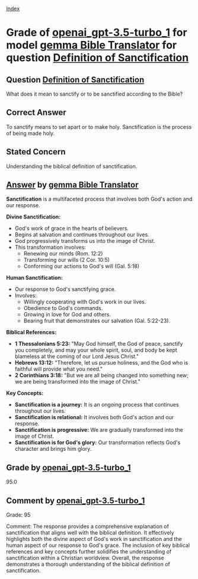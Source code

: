 
[Index](../../../../index.md)
# Grade of [openai_gpt-3.5-turbo_1](../../../grading_models/openai_gpt-3.5-turbo_1.md) for model [gemma Bible Translator](../../../answering_models/gemma_Bible_Translator.md) for question [Definition of Sanctification](../../../questions/Definition_of_Sanctification.md)

## Question [Definition of Sanctification](../../../questions/Definition_of_Sanctification.md)
What does it mean to sanctify or to be sanctified according to the Bible?

## Correct Answer
To sanctify means to set apart or to make holy. Sanctification is the process of being made holy.

## Stated Concern
Understanding the biblical definition of sanctification.

## [Answer](../Definition_of_Sanctification.md) by [gemma Bible Translator](../../../answering_models/gemma_Bible_Translator.md)
**Sanctification** is a multifaceted process that involves both God's action and our response.

**Divine Sanctification:**

* God's work of grace in the hearts of believers.
* Begins at salvation and continues throughout our lives.
* God progressively transforms us into the image of Christ.
* This transformation involves:
    * Renewing our minds (Rom. 12:2)
    * Transforming our wills (2 Cor. 10:5)
    * Conforming our actions to God's will (Gal. 5:18)

**Human Sanctification:**

* Our response to God's sanctifying grace.
* Involves:
    * Willingly cooperating with God's work in our lives.
    * Obedience to God's commands.
    * Growing in love for God and others.
    * Bearing fruit that demonstrates our salvation (Gal. 5:22-23).

**Biblical References:**

* **1 Thessalonians 5:23:** "May God himself, the God of peace, sanctify you completely, and may your whole spirit, soul, and body be kept blameless at the coming of our Lord Jesus Christ."
* **Hebrews 13:12:** "Therefore, let us pursue holiness, and the God who is faithful will provide what you need."
* **2 Corinthians 3:18:** "But we are all being changed into something new; we are being transformed into the image of Christ."

**Key Concepts:**

* **Sanctification is a journey:** It is an ongoing process that continues throughout our lives.
* **Sanctification is relational:** It involves both God's action and our response.
* **Sanctification is progressive:** We are gradually transformed into the image of Christ.
* **Sanctification is for God's glory:** Our transformation reflects God's character and brings him glory.

## Grade by [openai_gpt-3.5-turbo_1](../../../grading_models/openai_gpt-3.5-turbo_1.md)
95.0

## Comment by [openai_gpt-3.5-turbo_1](../../../grading_models/openai_gpt-3.5-turbo_1.md)
Grade: 95

Comment: The response provides a comprehensive explanation of sanctification that aligns well with the biblical definition. It effectively highlights both the divine aspect of God's work in sanctification and the human aspect of our response to God's grace. The inclusion of key biblical references and key concepts further solidifies the understanding of sanctification within a Christian worldview. Overall, the response demonstrates a thorough understanding of the biblical definition of sanctification.
